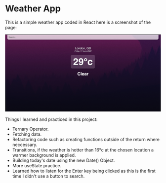 # Weather App

This is a simple weather app coded in React here is a screenshot of the page:

![Screenshot of Weather App Website](./src/assets/WeatherApp.png)


Things I learned and practiced in this project:

- Ternary Operator.
- Fetching data.
- Refactoring code such as creating functions outside of the return where neccessary.
- Transitions, if the weather is hotter than 16°c at the chosen location a warmer background is applied.
- Building today's date using the new Date() Object.
- More useState practice. 
- Learned how to listen for the Enter key being clicked as this is the first time I didn't use a button to search.

